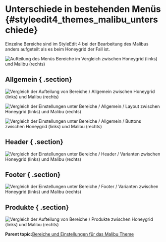 # Unterschiede in bestehenden Menüs {#styleedit4_themes_malibu_unterschiede}

Einzelne Bereiche sind im StyleEdit 4 bei der Bearbeitung des Malibus anders aufgeteilt als es beim Honeygrid der Fall ist.

![](Bilder/styleedit4/se4_0186_HGM_Bereiche.png "Aufteilung des Menüs Bereiche im Vergleich
      zwischen Honeygrid (links) und Malibu (rechts)")

## Allgemein { .section}

![](Bilder/styleedit4/se4_0185_HGM_BereicheAllgemein.png "Vergleich der Aufteilung von Bereiche /
        Allgemein zwischen Honeygrid (links) und Malibu
        (rechts)")

![](Bilder/styleedit4/se4_0187_HGM_BereicheAllgemeinLayout.png "Vergleich der Einstellungen unter Bereiche / Allgemein
        / Layout zwischen Honeygrid (links) und Malibu
        (rechts)")

![](Bilder/styleedit4/se4_0188_HGM_BereicheAllgemeinButtons.png "Vergleich der Einstellungen unter Bereiche / Allgemein
        / Buttons zwischen Honeygrid (links) und Malibu
        (rechts)")

## Header { .section}

![](Bilder/styleedit4/se4_0189_HGM_BereicheHeaderVarianten.png "Vergleich der Einstellungen unter Bereiche / Header /
        Varianten zwischen Honeygrid (links) und Malibu
        (rechts)")

## Footer { .section}

![](Bilder/styleedit4/se4_0205_HGM_BereicheFooterVarianten.png "Vergleich der Einstellungen unter Bereiche / Footer /
        Varianten zwischen Honeygrid (links) und Malibu
        (rechts)")

## Produkte { .section}

![](Bilder/styleedit4/se4_0207_HGM_BereicheProdukte.png "Vergleich der Aufteilung von Bereiche /
        Produkte zwischen Honeygrid (links) und Malibu
        (rechts)")

**Parent topic:**[Bereiche und Einstellungen für das Malibu Theme](10_3_6_BereicheUndEinstellungenFuerDasMalibuTheme.md)

